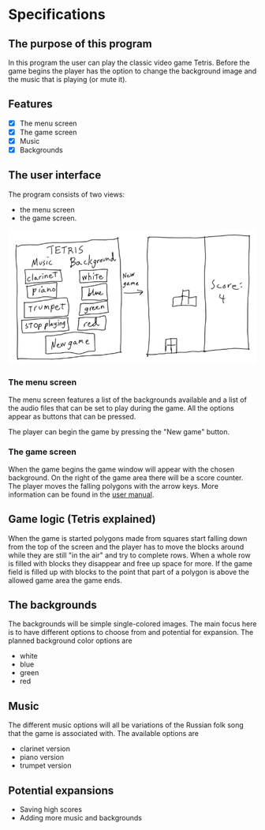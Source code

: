 # Specifications

## The purpose of this program
In this program the user can play the classic video game Tetris. Before the game begins the player has the option to change the background image and the music that is playing (or mute it).

## Features
* [x] The menu screen
* [x] The game screen
* [x] Music
* [x] Backgrounds

## The user interface
The program consists of two views:
* the menu screen
* the game screen.

![model](https://github.com/H4m5t3r/ot-harjoitustyo/blob/master/dokumentaatio/kuvat/interface.png)

### The menu screen
The menu screen features a list of the backgrounds available and a list of the audio files that can be set to play during the game. All the options appear as buttons that can be pressed.

The player can begin the game by pressing the "New game" button.

### The game screen
When the game begins the game window will appear with the chosen background. On the right of the game area there will be a score counter. The player moves the falling polygons with the arrow keys. More information can be found in the [user manual](https://github.com/H4m5t3r/ot-harjoitustyo/blob/master/dokumentaatio/User%20manual.md#the-game).

## Game logic (Tetris explained)
When the game is started polygons made from squares start falling down from the top of the screen and the player has to move the blocks around while they are still "in the air" and try to complete rows. When a whole row is filled with blocks they disappear and free up space for more. If the game field is filled up with blocks to the point that part of a polygon is above the allowed game area the game ends.

## The backgrounds
The backgrounds will be simple single-colored images. The main focus here is to have different options to choose from and potential for expansion. The planned background color options are
* white
* blue
* green
* red

## Music
The different music options will all be variations of the Russian folk song that the game is associated with. The available options are
* clarinet version
* piano version
* trumpet version

## Potential expansions
* Saving high scores
* Adding more music and backgrounds
